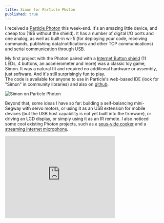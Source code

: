 ```yaml
---
title: Simon for Particle Photon
published: true
---
```





 
I received a [Particle Photon](https://store.particle.io/?product=particle-photon) this week-end. It's an amazing little device, and cheap too (19$ without the shield). It has a number of digital I/O ports and one analog, as well as built-in wi-fi (for deploying your code, receiving commands, publishing data/notifications and other TCP communications) and serial communication through USB.   

My first project with the Photon paired with a [Internet Button shield](https://www.particle.io/button) (11 LEDs, 4 buttons, an accelerometer and more) was a classic toy game, Simon. It was a natural fit and required no additional hardware or assembly, just software. And it's still surprisingly fun to play.   
The code is available for anyone to use in Particle's web-based IDE (look for "Simon" in community libraries) and also on [github](https://github.com/dumky/simon).  

![Simon on Particle Photon](https://hackster.imgix.net/uploads/cover_image/file/66545/IMG_1479.JPG?w=1600&h=1200&fit=crop&fm=jpg&s=7302fc96bb3cf34b1f39f8915fbdf099)

Beyond that, some ideas I have so far: building a self-balancing mini-Segway with servo motors, or using it as an USB extension for mobile devices (but the USB host capability is not yet built into the firmware), or driving an LCD display, or simply using it as an IR remote. I also noticed some cool existing Photon projects, such as a [sous-vide cooker](https://www.hackster.io/mcloone/modulo-s-internet-connected-sous-vide-machine) and a [streaming internet microphone](https://www.hackster.io/middleca/sending-sound-over-the-internet).

<iframe frameborder='0' height='270' scrolling='no' src='https://particle.hackster.io/Dumky/particle-photon-simon/embed?use_route=project' width='360'></iframe>
